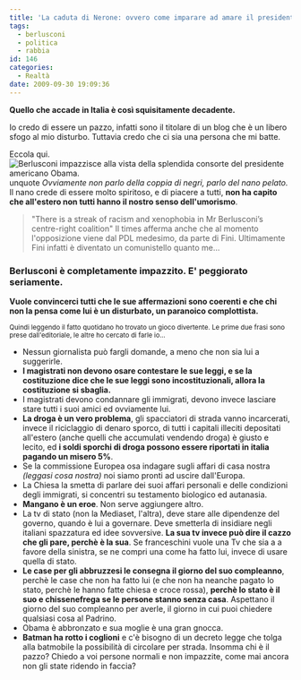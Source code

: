 ```yaml
---
title: 'La caduta di Nerone: ovvero come imparare ad amare il presidente.'
tags:
  - berlusconi
  - politica
  - rabbia
id: 146
categories:
  - Realtà
date: 2009-09-30 19:09:36
---
```


**Quello che accade in Italia è così squisitamente decadente.**

Io credo di essere un pazzo, infatti sono il titolare di un blog che è un libero sfogo al mio disturbo.
Tuttavia credo che ci sia una persona che mi batte.

Eccola qui.
![Berlusconi impazzisce alla vista della splendida consorte del presidente americano Obama.](/uploads/2009/09/619098_620195a.jpg "Berlusconi, Obama, Michelle")
unquote
_Ovviamente non parlo della coppia di negri, parlo del nano pelato._
Il nano crede di essere molto spiritoso, e di piacere a tutti, **non ha capito che all'estero non tutti hanno il nostro senso dell'umorismo**.
> "There is a streak of racism and xenophobia in Mr Berlusconi’s centre-right coalition"
> [](http://www.timesonline.co.uk/tol/news/world/europe/article6852547.ece)
Il times afferma anche che al momento l'opposizione viene dal PDL medesimo, da parte di Fini.
Ultimamente Fini infatti è diventato un comunistello quanto me...

### Berlusconi è completamente impazzito. E' peggiorato seriamente.

**Vuole convincerci tutti che le sue affermazioni sono coerenti e che chi non la pensa come lui è un disturbato, un paranoico complottista.**

<small>Quindi leggendo il fatto quotidano ho trovato un gioco divertente. Le prime due frasi sono prese dall'editoriale, le altre ho cercato di farle io...</small>

*   Nessun giornalista può fargli domande, a meno che non sia lui a suggerirle.
*   **I magistrati non devono osare contestare le sue leggi, e se la costituzione dice che le sue leggi sono incostituzionali, allora la costituzione si sbaglia.**
*   I magistrati devono condannare gli immigrati, devono invece lasciare stare tutti i suoi amici ed ovviamente lui.
*   **La droga è un vero problema**, gli spacciatori di strada vanno incarcerati, invece il riciclaggio di denaro sporco, di tutti i capitali illeciti depositati all'estero (anche quelli che accumulati vendendo droga) è giusto e lecito, ed **i soldi sporchi di droga possono essere riportati in italia pagando un misero 5%**.
*   Se la commissione Europea osa indagare sugli affari di casa nostra _(leggasi cosa nostra)_ noi siamo pronti ad uscire dall'Europa.
*   La Chiesa la smetta di parlare dei suoi affari personali e delle condizioni degli immigrati, si concentri su testamento biologico ed autanasia.
*   **Mangano è un eroe**. Non serve aggiungere altro.
*   La tv di stato (non la Mediaset, l'altra), deve stare alle dipendenze del governo, quando è lui a governare. Deve smetterla di insidiare negli italiani spazzatura ed idee sovversive. **La sua tv invece può dire il cazzo che gli pare, perchè è la sua**. Se franceschini vuole una Tv che sia a a favore della sinistra, se ne compri una come ha fatto lui, invece di usare quella di stato.
*   **Le case per gli abbruzzesi le consegna il giorno del suo compleanno**, perchè le case che non ha fatto lui (e che non ha neanche pagato lo stato, perchè le hanno fatte chiesa e croce rossa), **perchè lo stato è il suo e chissenefrega se le persone stanno senza casa**. Aspettano il giorno del suo compleanno per averle, il giorno in cui puoi chiedere qualsiasi cosa al Padrino.
*   Obama è abbronzato e sua moglie è una gran gnocca.
*   **Batman ha rotto i coglioni** e c'è bisogno di un decreto legge che tolga alla batmobile la possibilità di circolare per strada.
Insomma chi è il pazzo? Chiedo a voi persone normali e non impazzite, come mai ancora non gli state ridendo in faccia?